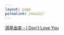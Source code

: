 ```yaml
---
layout: page
permalink: /music/
---
```


<a href="https://ekr.blog/music/i don't love you.mp3" target="_blank">滴草由実 - I Don't Love You</a>

